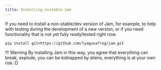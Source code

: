 ```yaml
---
title: Installing unstable Jam
---
```


If you need to install a non-stable/dev version of Jam, for example,
to help with testing during the development of a new version,
or if you need functionality that is not yet fully ready/tested right now.

```commandline
pip install git+https://github.com/lyaguxafrog/jam.git
```

!!! Warning
    By installing Jam in this way, you agree that everything can break,
    explode, you can be kidnapped by aliens, everything is at your own risk :D